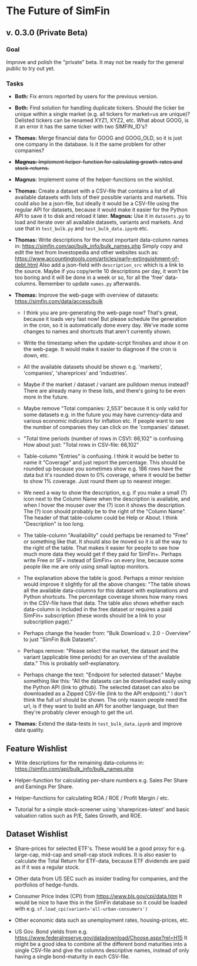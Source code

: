 # The Future of SimFin

## v. 0.3.0 (Private Beta)

### Goal

Improve and polish the "private" beta. It may not be ready for the
general public to try out yet.

### Tasks

-   **Both:** Fix errors reported by users for the previous version.

-   **Both:** Find solution for handling duplicate tickers. Should the ticker be
    unique within a single market (e.g. all tickers for market=us are
    unique)? Delisted tickers can be renamed XYZ1, XYZ2, etc. What
    about GOOG, is it an error it has the same ticker with two SIMFIN_ID's?

-   **Thomas:** Merge financial data for GOOG and GOOG_OLD, so it is just
    one company in the database. Is it the same problem for other companies? 

-   <del>**Magnus:** Implement helper-function for calculating growth-rates
    and stock-returns.</del>

-   **Magnus:** Implement some of the helper-functions on the wishlist.

-   **Thomas:** Create a dataset with a CSV-file that contains a list of all
    available datasets with lists of their possible variants and markets.
    This could also be a json-file, but ideally it would be a CSV-file using
    the regular API for datasets, because it would make it easier for the
    Python API to save it to disk and reload it later.
    **Magnus:** Use it in `datasets.py` to load and iterate over all
    available datasets, variants and markets. And use that in
    `test_bulk.py` and `test_bulk_data.ipynb` etc.

-   **Thomas:** Write descriptions for the most important data-column names in:
    https://simfin.com/api/bulk_info/bulk_names.php
    Simply copy and edit the text from Investopedia and other websites such as:
    https://www.accountingtools.com/articles/early-extinguishment-of-debt.html
    Also add a json-field with `description_src` which is a link to the source.
    Maybe if you copy/write 10 descriptions per day, it won't be too boring and
    it will be done in a week or so, for all the 'free' data-columns.
    Remember to update `names.py` afterwards.

-   **Thomas:** Improve the web-page with overview of datasets:
    https://simfin.com/data/access/bulk

    - I think you are pre-generating the web-page now? That's great,
      because it loads very fast now! But please schedule the generation
      in the cron, so it is automatically done every day. We've made
      some changes to names and shortcuts that aren't currently shown.

    - Write the timestamp when the update-script finishes and show it on
      the web-page. It would make it easier to diagnose if the cron is down, etc. 

    - All the available datasets should be shown e.g. 'markets', 'companies',
      'shareprices' and 'industries'.

    - Maybe if the market / dataset / variant are pulldown menus instead?
      There are already many in these lists, and there's going to be even
      more in the future.
      
    - Maybe remove "Total companies: 2,553" because it is only valid for some
      datasets e.g. in the future you may have currency-data and various
      economic indicators for inflation etc. If people want to see the number
      of companies they can click on the 'companies' dataset.

    - "Total time periods (number of rows in CSV): 66,102" is confusing.
      How about just: "Total rows in CSV-file: 66,102"
      
    - Table-column "Entries" is confusing. I think it would be better to name
      it "Coverage" and just report the percentage. This should be rounded up
      because you sometimes show e.g. 186 rows have the data but it's rounded
      down to 0% coverage, where it would be better to show 1% coverage. Just
      round them up to nearest integer.

    - We need a way to show the description, e.g. if you make a small (?)
      icon next to the Column Name when the description is available, and
      when I hover the mouser over the (?) icon it shows the description.
      The (?) icon should probably be to the right of the "Column Name".
      The header of that table-column could be Help or About. I think
      "Description" is too long.

    - The table-column "Availability" could perhaps be renamed to "Free"
      or something like that. It should also be moved so it is all the
      way to the right of the table. That makes it easier for people to
      see how much more data they would get if they paid for SimFin+.
      Perhaps write Free or SF+ instead of SimFin+ on every line, because
      some people like me are only using small laptop monitors.

    - The explanation above the table is good. Perhaps a minor revision
      would improve it slightly for all the above changes:
      "The table shows all the available data-columns for this dataset
      with explanations and Python shortcuts. The percentage coverage
      shows how many rows in the CSV-file have that data. The table also shows
      whether each data-column is included in the free dataset or requires
      a paid SimFin+ subscription (these words should be a link to your
      subscription page)."
      
    - Perhaps change the header from: "Bulk Download v. 2.0 - Overview"
      to just "SimFin Bulk Datasets".

    - Perhaps remove: "Please select the market, the dataset and the variant
      (applicable time periods) for an overview of the available data."
      This is probably self-explanatory.

    - Perhaps change the text: "Endpoint for selected dataset:"
      Maybe something like this: "All the datasets can be downloaded
      easily using the Python API (link to github). The selected dataset
      can also be downloaded as a Zipped CSV-file (link to the API endpoint)."
      I don't think the full url should be shown. The only reason people
      need the url, is if they want to build an API for another language,
      but then they're probably clever enough to get the url.
      
-   **Thomas:** Extend the data-tests in `test_bulk_data.ipynb` and improve data
    quality.


## Feature Wishlist

-   Write descriptions for the remaining data-columns in:
    https://simfin.com/api/bulk_info/bulk_names.php

-   Helper-function for calculating per-share numbers e.g. Sales Per Share
    and Earnings Per Share.

-   Helper-functions for calculating ROA / ROE / Profit Margin / etc.

-   Tutorial for a simple stock-screener using 'shareprices-latest'
    and basic valuation ratios such as P/E, Sales Growth, and ROE.


## Dataset Wishlist

-   Share-prices for selected ETF's. These would be a good proxy for e.g.
    large-cap, mid-cap and small-cap stock indices. It is also easier to
    calculate the Total Return for ETF-data, because ETF dividends are paid
    as if it was a regular stock.

-   Other data from US SEC such as insider trading for companies, and
    the portfolios of hedge-funds.

-   Consumer Price Index (CPI) from https://www.bls.gov/cpi/data.htm
    It would be nice to have this in the SimFin database so it could
    be loaded with e.g. `sf.load_cpi(variant='all-urban-consumers')`
    
-   Other economic data such as unemployment rates, housing-prices, etc. 

-   US Gov. Bond yields from e.g. https://www.federalreserve.gov/datadownload/Choose.aspx?rel=H15
    It might be a good idea to combine all the different bond maturities
    into a single CSV-file and give the columns descriptive names,
    instead of only having a single bond-maturity in each CSV-file.
